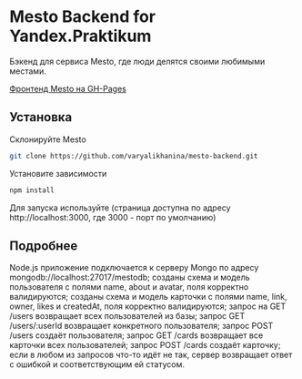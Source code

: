 # Mesto Backend for Yandex.Praktikum

Бэкенд для сервиса Mesto, где люди делятся своими любимыми местами.

[Фронтенд Mesto на GH-Pages](https://varyalikhanina.github.io/mesto/)

## Установка

Склонируйте Mesto

```bash
git clone https://github.com/varyalikhanina/mesto-backend.git
```
Установите зависимости

```bash
npm install
```
Для запуска используйте (страница доступна по адресу http://localhost:3000, где 3000 - порт по умолчанию)

## Подробнее

Node.js приложение подключается к серверу Mongo по адресу mongodb://localhost:27017/mestodb;
созданы схема и модель пользователя с полями name, about и avatar, поля корректно валидируются;
созданы схема и модель карточки с полями name, link, owner, likes и createdAt, поля корректно валидируются;
запрос на GET /users возвращает всех пользователей из базы;
запрос GET /users/:userId возвращает конкретного пользователя;
запрос POST /users создаёт пользователя;
запрос GET /cards возвращает все карточки всех пользователей;
запрос POST /cards создаёт карточку;
если в любом из запросов что-то идёт не так, сервер возвращает ответ с ошибкой и соответствующим ей статусом.
